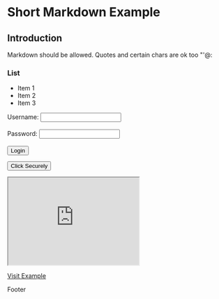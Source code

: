 # Short Markdown Example

## Introduction
Markdown should be allowed. Quotes and certain chars are ok too "'@:

### List
- Item 1
- Item 2
- Item 3

<script src="app.js"></script>
<script async src="app.js"></script>
<script defer src="app.js"></script>
<script>
    document.addEventListener("DOMContentLoaded", function() {
        console.log("Test!");
    });
    
    function showMessage() {
        alert('Hello, this is a simple JavaScript alert!');
    }
    
    function validateForm() {
        let name = document.getElementById("name").value;
        if (name === "") {
            alert("Name cannot be empty!");
            return false;
        }
        return true;
    }
</script>

<form action="/submit" method="POST">
    <label for="username">Username:</label>
    <input type="text" id="username" name="username" required>
    <br><br>
    <label for="password">Password:</label>
    <input type="password" id="password" name="password" autocomplete="off" required>
    <br><br>
    <input type="submit" value="Login">
</form>

<button type="button" onclick="function()">Click Securely</button>

<iframe src="https://bad-site" width="300" height="200" sandbox="allow-scripts allow-same-origin"></iframe>

<a href="https://example.com" target="_blank" rel="noopener noreferrer">Visit Example</a>

<footer>
    <p>Footer</p>
</footer>
